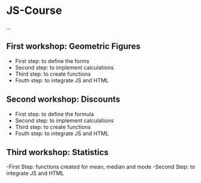 # JS-Course

...

## First workshop: Geometric Figures

- First step: to define the forms
- Second step: to implement calculations
- Third step: to create functions
- Fouth step: to integrate JS and HTML

## Second workshop: Discounts

- First step: to define the formula
- Second step: to implement calculations
- Third step: to create functions
- Fouth step: to integrate JS and HTML

## Third workshop: Statistics

-First Step: functions created for mean, median and mode
-Second Step: to integrate JS and HTML